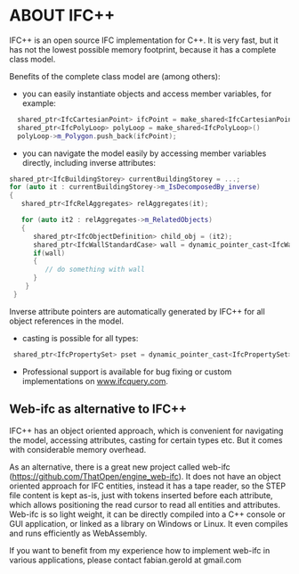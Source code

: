 ABOUT IFC++
=============

IFC++ is an open source IFC implementation for C++.
It is very fast, but it has not the lowest possible memory footprint, because it has a complete class model.



Benefits of the complete class model are (among others):
- you can easily instantiate objects and access member variables, for example:
```cpp
  shared_ptr<IfcCartesianPoint> ifcPoint = make_shared<IfcCartesianPoint>();
  shared_ptr<IfcPolyLoop> polyLoop = make_shared<IfcPolyLoop>()
  polyLoop->m_Polygon.push_back(ifcPoint);
```

- you can navigate the model easily by accessing member variables directly, including inverse attributes:
```cpp
shared_ptr<IfcBuildingStorey> currentBuildingStorey = ...;
for (auto it : currentBuildingStorey->m_IsDecomposedBy_inverse)
{
   shared_ptr<IfcRelAggregates> relAggregates(it);

   for (auto it2 : relAggregates->m_RelatedObjects)
   {
      shared_ptr<IfcObjectDefinition> child_obj = (it2);
      shared_ptr<IfcWallStandardCase> wall = dynamic_pointer_cast<IfcWallStandardCase>(child_obj);
      if(wall)
      {
         // do something with wall
      }
    }
 }
```
  Inverse attribute pointers are automatically generated by IFC++ for all object references in the model.
  
- casting is possible for all types:
 ```cpp
  shared_ptr<IfcPropertySet> pset = dynamic_pointer_cast<IfcPropertySet>(relatingPropertyDefinition);
  ```

- Professional support is available for bug fixing or custom implementations on www.ifcquery.com.



## Web-ifc as alternative to IFC++

IFC++ has an object oriented approach, which is convenient for navigating the model, accessing attributes, casting for certain types etc. But it comes with considerable memory overhead.

As an alternative, there is a great new project called web-ifc (https://github.com/ThatOpen/engine_web-ifc). It does not have an object oriented approach for IFC entities, instead it has a tape reader, so the STEP file content is kept as-is, just with tokens inserted before each attribute, which allows positioning the read cursor to read all entities and attributes.
Web-ifc is so light weight, it can be directly compiled into a C++ console or GUI application, or linked as a library on Windows or Linux. It even compiles and runs efficiently as WebAssembly.

If you want to benefit from my experience how to implement web-ifc in various applications, please contact fabian.gerold at gmail.com





 
   
